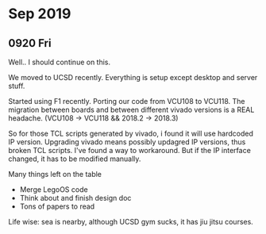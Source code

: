 # Sep 2019

## 0920 Fri

Well.. I should continue on this.

We moved to UCSD recently. Everything is setup except desktop and server stuff.

Started using F1 recently. Porting our code from VCU108 to VCU118. The migration
between boards and between different vivado versions is a REAL headache.
(VCU108 -> VCU118 && 2018.2 -> 2018.3)

So for those TCL scripts generated by vivado, i found it will use hardcoded IP version.
Upgrading vivado means possibly updagred IP versions, thus broken TCL scripts.
I've found a way to workaround. But if the IP interface changed, it has to be modified manually.

Many things left on the table
- Merge LegoOS code
- Think about and finish design doc
- Tons of papers to read

Life wise: sea is nearby, although UCSD gym sucks, it has jiu jitsu courses.
